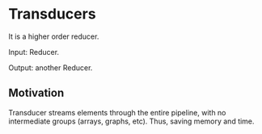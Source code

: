 # Transducers

It is a higher order reducer.

Input: Reducer.

Output: another Reducer.

## Motivation
Transducer streams elements through the entire pipeline, with
no intermediate groups (arrays, graphs, etc). Thus, saving memory and time.





